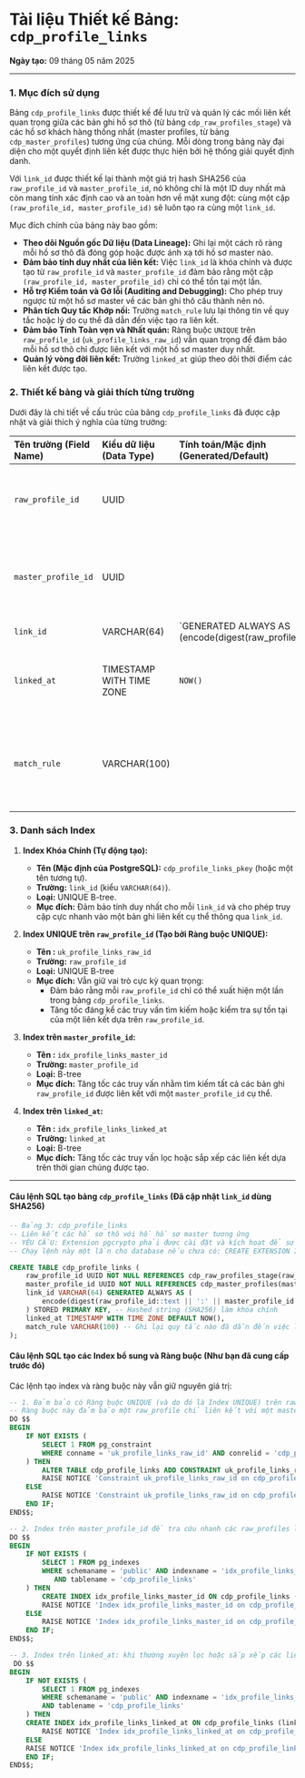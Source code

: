 # Tài liệu Thiết kế Bảng: `cdp_profile_links` 

**Ngày tạo:** 09 tháng 05 năm 2025


---

### 1. Mục đích sử dụng

Bảng `cdp_profile_links` được thiết kế để lưu trữ và quản lý các mối liên kết quan trọng giữa các bản ghi hồ sơ thô (từ bảng `cdp_raw_profiles_stage`) và các hồ sơ khách hàng thống nhất (master profiles, từ bảng `cdp_master_profiles`) tương ứng của chúng. Mỗi dòng trong bảng này đại diện cho một quyết định liên kết được thực hiện bởi hệ thống giải quyết định danh.

Với `link_id` được thiết kế lại thành một giá trị hash SHA256 của `raw_profile_id` và `master_profile_id`, nó không chỉ là một ID duy nhất mà còn mang tính xác định cao và an toàn hơn về mặt xung đột: cùng một cặp `(raw_profile_id, master_profile_id)` sẽ luôn tạo ra cùng một `link_id`.

Mục đích chính của bảng này bao gồm:

* **Theo dõi Nguồn gốc Dữ liệu (Data Lineage):** Ghi lại một cách rõ ràng mỗi hồ sơ thô đã đóng góp hoặc được ánh xạ tới hồ sơ master nào.
* **Đảm bảo tính duy nhất của liên kết:** Việc `link_id` là khóa chính và được tạo từ `raw_profile_id` và `master_profile_id` đảm bảo rằng một cặp `(raw_profile_id, master_profile_id)` chỉ có thể tồn tại một lần.
* **Hỗ trợ Kiểm toán và Gỡ lỗi (Auditing and Debugging):** Cho phép truy ngược từ một hồ sơ master về các bản ghi thô cấu thành nên nó.
* **Phân tích Quy tắc Khớp nối:** Trường `match_rule` lưu lại thông tin về quy tắc hoặc lý do cụ thể đã dẫn đến việc tạo ra liên kết.
* **Đảm bảo Tính Toàn vẹn và Nhất quán:** Ràng buộc `UNIQUE` trên `raw_profile_id` (`uk_profile_links_raw_id`) vẫn quan trọng để đảm bảo mỗi hồ sơ thô chỉ được liên kết với một hồ sơ master duy nhất.
* **Quản lý vòng đời liên kết:** Trường `linked_at` giúp theo dõi thời điểm các liên kết được tạo.

### 2. Thiết kế bảng và giải thích từng trường

Dưới đây là chi tiết về cấu trúc của bảng `cdp_profile_links` đã được cập nhật và giải thích ý nghĩa của từng trường:

| Tên trường (Field Name) | Kiểu dữ liệu (Data Type)   | Tính toán/Mặc định (Generated/Default) | NULL? | Khóa Ngoại (Foreign Key)                      | Giải thích                                                                                                                                                                                                                                 |
| :---------------------- | :------------------------- | :-------------------------------------- | :---- | :-------------------------------------------- | :----------------------------------------------------------------------------------------------------------------------------------------------------------------------------------------------------------------------------------------- |
| `raw_profile_id`      | UUID                     |                                         | KHÔNG | `REFERENCES cdp_raw_profiles_stage(raw_profile_id)` | ID của hồ sơ thô được liên kết. Đây là khóa ngoại, tham chiếu đến cột `raw_profile_id` trong bảng `cdp_raw_profiles_stage`.                                                                                 |
| `master_profile_id`   | UUID                     |                                         | KHÔNG | `REFERENCES cdp_master_profiles(master_profile_id)` | ID của hồ sơ master mà hồ sơ thô được liên kết tới. Đây là khóa ngoại, tham chiếu đến cột `master_profile_id` trong bảng `cdp_master_profiles`.                                                                    |
| `link_id`               | VARCHAR(64)              | `GENERATED ALWAYS AS (encode(digest(raw_profile_id::text || ':' || master_profile_id::text, 'sha256'), 'hex')) STORED` | KHÔNG |                                               | Khóa chính của bảng. Đây là một chuỗi hash SHA256 dài 64 ký tự hexa, được tự động tính toán dựa trên việc nối chuỗi `raw_profile_id` và `master_profile_id` (phân tách bằng dấu ':'). `STORED` nghĩa là giá trị được lưu trữ vật lý. **Yêu cầu extension `pgcrypto`.** |
| `linked_at`           | TIMESTAMP WITH TIME ZONE | `NOW()`                                 | CÓ    |                                               | Dấu thời gian (bao gồm múi giờ) ghi nhận thời điểm chính xác khi liên kết này được tạo ra. Mặc định là thời gian hiện tại.                                                                                              |
| `match_rule`          | VARCHAR(100)             |                                         | CÓ    |                                               | Một chuỗi mô tả quy tắc hoặc lý do cụ thể đã dẫn đến việc tạo ra liên kết này. Ví dụ: 'ExactEmailMatch', 'FuzzyNamePhone', 'AdminManualMerge', 'DeterministicRule_001'.                                          |

### 3. Danh sách Index

1.  **Index Khóa Chính (Tự động tạo):**
    * **Tên (Mặc định của PostgreSQL):** `cdp_profile_links_pkey` (hoặc một tên tương tự).
    * **Trường:** `link_id` (kiểu `VARCHAR(64)`).
    * **Loại:** UNIQUE B-tree.
    * **Mục đích:** Đảm bảo tính duy nhất cho mỗi `link_id` và cho phép truy cập cực nhanh vào một bản ghi liên kết cụ thể thông qua `link_id`.

2.  **Index UNIQUE trên `raw_profile_id` (Tạo bởi Ràng buộc UNIQUE):**
    * **Tên :** `uk_profile_links_raw_id`
    * **Trường:** `raw_profile_id`
    * **Loại:** UNIQUE B-tree
    * **Mục đích:** Vẫn giữ vai trò cực kỳ quan trọng:
        * Đảm bảo rằng mỗi `raw_profile_id` chỉ có thể xuất hiện một lần trong bảng `cdp_profile_links`.
        * Tăng tốc đáng kể các truy vấn tìm kiếm hoặc kiểm tra sự tồn tại của một liên kết dựa trên `raw_profile_id`.

3.  **Index trên `master_profile_id`:**
    * **Tên :** `idx_profile_links_master_id`
    * **Trường:** `master_profile_id`
    * **Loại:** B-tree
    * **Mục đích:** Tăng tốc các truy vấn nhằm tìm kiếm tất cả các bản ghi `raw_profile_id` được liên kết với một `master_profile_id` cụ thể.

4.  **Index trên `linked_at`:**
    * **Tên :** `idx_profile_links_linked_at`
    * **Trường:** `linked_at`
    * **Loại:** B-tree
    * **Mục đích:** Tăng tốc các truy vấn lọc hoặc sắp xếp các liên kết dựa trên thời gian chúng được tạo.

---

#### Câu lệnh SQL tạo bảng `cdp_profile_links` (Đã cập nhật `link_id` dùng SHA256)

```sql
-- Bảng 3: cdp_profile_links
-- Liên kết các hồ sơ thô với hồ hồ sơ master tương ứng
-- YÊU CẦU: Extension pgcrypto phải được cài đặt và kích hoạt để sử dụng hàm digest() cho SHA256.
-- Chạy lệnh này một lần cho database nếu chưa có: CREATE EXTENSION IF NOT EXISTS pgcrypto;

CREATE TABLE cdp_profile_links (
    raw_profile_id UUID NOT NULL REFERENCES cdp_raw_profiles_stage(raw_profile_id),
    master_profile_id UUID NOT NULL REFERENCES cdp_master_profiles(master_profile_id),
    link_id VARCHAR(64) GENERATED ALWAYS AS (
        encode(digest(raw_profile_id::text || ':' || master_profile_id::text, 'sha256'), 'hex')
    ) STORED PRIMARY KEY, -- Hashed string (SHA256) làm khóa chính
    linked_at TIMESTAMP WITH TIME ZONE DEFAULT NOW(),
    match_rule VARCHAR(100) -- Ghi lại quy tắc nào đã dẫn đến việc liên kết (ví dụ: 'ExactEmailMatch', 'FuzzyNamePhone', 'DynamicMatch')
);
```

#### Câu lệnh SQL tạo các Index bổ sung và Ràng buộc (Như bạn đã cung cấp trước đó)

Các lệnh tạo index và ràng buộc này vẫn giữ nguyên giá trị:

```sql
-- 1. Đảm bảo có Ràng buộc UNIQUE (và do đó là Index UNIQUE) trên raw_profile_id
-- Ràng buộc này đảm bảo một raw_profile chỉ liên kết với một master_profile.
DO $$
BEGIN
    IF NOT EXISTS (
        SELECT 1 FROM pg_constraint
        WHERE conname = 'uk_profile_links_raw_id' AND conrelid = 'cdp_profile_links'::regclass
    ) THEN
        ALTER TABLE cdp_profile_links ADD CONSTRAINT uk_profile_links_raw_id UNIQUE (raw_profile_id);
        RAISE NOTICE 'Constraint uk_profile_links_raw_id on cdp_profile_links (raw_profile_id) created.';
    ELSE
        RAISE NOTICE 'Constraint uk_profile_links_raw_id on cdp_profile_links (raw_profile_id) already exists.';
    END IF;
END$$;

-- 2. Index trên master_profile_id để tra cứu nhanh các raw_profiles liên kết với một master_profile
DO $$
BEGIN
    IF NOT EXISTS (
        SELECT 1 FROM pg_indexes
        WHERE schemaname = 'public' AND indexname = 'idx_profile_links_master_id'
           AND tablename = 'cdp_profile_links'
    ) THEN
        CREATE INDEX idx_profile_links_master_id ON cdp_profile_links (master_profile_id);
        RAISE NOTICE 'Index idx_profile_links_master_id on cdp_profile_links (master_profile_id) created.';
    ELSE
        RAISE NOTICE 'Index idx_profile_links_master_id on cdp_profile_links (master_profile_id) already exists.';
    END IF;
END$$;

-- 3. Index trên linked_at: khi thường xuyên lọc hoặc sắp xếp các liên kết dựa trên thời gian chúng được tạo.
 DO $$
BEGIN
    IF NOT EXISTS (
        SELECT 1 FROM pg_indexes
        WHERE schemaname = 'public' AND indexname = 'idx_profile_links_linked_at'
        AND tablename = 'cdp_profile_links'
    ) THEN
    CREATE INDEX idx_profile_links_linked_at ON cdp_profile_links (linked_at);
        RAISE NOTICE 'Index idx_profile_links_linked_at on cdp_profile_links (linked_at) created.';
    ELSE
    RAISE NOTICE 'Index idx_profile_links_linked_at on cdp_profile_links (linked_at) already exists.';
    END IF;
END$$;
```

